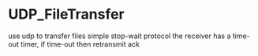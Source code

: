 UDP_FileTransfer
================

use udp to transfer files 
simple stop-wait protocol
the receiver has a time-out timer, if time-out then retransmit ack 
